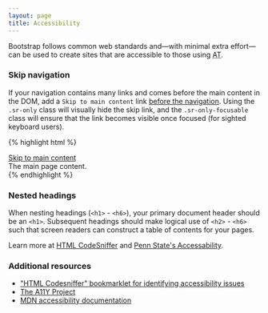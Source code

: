 ```yaml
---
layout: page
title: Accessibility
---
```


Bootstrap follows common web standards and—with minimal extra effort—can be used to create sites that are accessible to those using <abbr title="Assistive Technology" class="initialism">AT</abbr>.

### Skip navigation

If your navigation contains many links and comes before the main content in the DOM, add a `Skip to main content` link [before the navigation](http://a11yproject.com/posts/skip-nav-links/). Using the `.sr-only` class will visually hide the skip link, and the `.sr-only-focusable` class will ensure that the link becomes visible once focused (for sighted keyboard users).

{% highlight html %}
<body>
  <a href="#content" class="sr-only sr-only-focusable">Skip to main content</a>
  <div class="container" id="content">
    The main page content.
  </div>
</body>
{% endhighlight %}

### Nested headings

When nesting headings (`<h1>` - `<h6>`), your primary document header should be an `<h1>`. Subsequent headings should make logical use of `<h2>` - `<h6>` such that screen readers can construct a table of contents for your pages.

Learn more at [HTML CodeSniffer](http://squizlabs.github.io/HTML_CodeSniffer/Standards/Section508/) and [Penn State's Accessability](http://accessibility.psu.edu/headings).

### Additional resources

- ["HTML Codesniffer" bookmarklet for identifying accessibility issues](https://github.com/squizlabs/HTML_CodeSniffer)
- [The A11Y Project](http://a11yproject.com/)
- [MDN accessibility documentation](https://developer.mozilla.org/en-US/docs/Accessibility)
